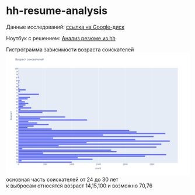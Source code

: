 # hh-resume-analysis

Данные исследований: [ссылка на Google-диск](https://drive.google.com/drive/folders/1dHwpo3FHsecKPjJT5d8q1uzr_OW7UfhK?usp=drive_link)

Ноутбук с решением: [Анализ резюме из hh](Project-2.ipynb)

Гистрограмма зависимости возраста соискателей
![Возраст соискателей](hist_age.png)
[]()
основная часть соискателей от 24 до 30 лет\
к выбросам относятся возраст 14,15,100 и возможно 70,76
